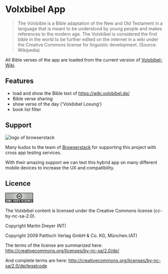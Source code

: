 # Volxbibel App

> The Volxbible is a Bible adaptation of the New and Old Testament in a language that is meant to be understood by young people and makes references to the modern age. The Volxbibel is considered the first bible in the world to be further edited on the internet in a wiki under the Creative Commons license for linguistic development.
  (Source: Wikipedia)
    
  All Bible verses of the app are loaded from the current version of [Volxbibel-Wiki](https://wiki.volxbibel.de/).   


## Features

- load and show the Bible text of https://wiki.volxbibel.de/
- Bible verse sharing
- show verse of the day ('Volxbibel Losung')
- book list filter

## Support

![logo of browserstack](https://d98b8t1nnulk5.cloudfront.net/production/images/static/header/header-logo.svg)

Many kudos to the team of [Browserstack](https://www.browserstack.com/) for supporting this project with cross app testing services.

With their amazing support we can test this hybrid app on many different mobile devices to increase the UX and compatibility.  

## Licence
![badge of CC licence](www/assets/somerights20.png)

The Volxbibel content is licensed under the Creative Commons license (cc-by-nc-sa-2.0).

Copyright Martin Dreyer (NT)

Copyright 2009 Pattloch Verlag GmbH & Co. KG, München.(AT)

The terms of the license are summarized here:
http://creativecommons.org/licenses/by-nc-sa/2.0/de/

And complete terms are here: http://creativecommons.org/licenses/by-nc-sa/2.0/de/legalcode